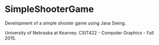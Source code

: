 # SimpleShooterGame
Development of a simple shooter game using Java Swing.

University of Nebraska at Kearney. CSIT422 - Computer Graphics - Fall 2015.
